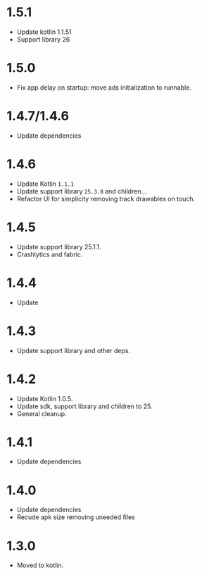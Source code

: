 # 1.5.1
- Update kotlin 1.1.51
- Support library 26

# 1.5.0
- Fix app delay on startup: move ads initialization to runnable.

# 1.4.7/1.4.6
- Update dependencies

# 1.4.6
- Update Kotlin `1.1.1`
- Update support library `25.3.0` and children...
- Refactor UI for simplicity removing track drawables on touch.

# 1.4.5
- Update support library 25.1.1.
- Crashlytics and fabric.

# 1.4.4
- Update

# 1.4.3
- Update support library and other deps.

# 1.4.2
- Update Kotlin 1.0.5.
- Update sdk, support library and children to 25.
- General cleanup.

# 1.4.1
- Update dependencies

# 1.4.0
- Update dependencies
- Recude apk size removing uneeded files 

# 1.3.0 
+ Moved to kotlin.